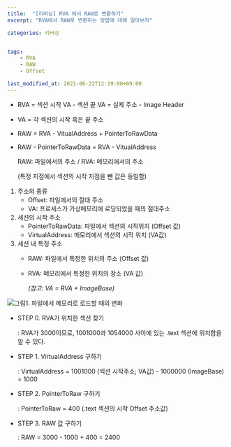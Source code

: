 ```yaml
---
title:  "[리버싱] RVA 에서 RAW로 변환하기"
excerpt: "RVA에서 RAW로 변환하는 방법에 대해 알아보자"

categories: 리버싱


tags:
    - RVA
    - RAW
    - Offset

last_modified_at: 2021-06-22T12:19:00+09:00
---
```



- RVA = 섹션 시작 VA - 섹션 끝 VA = 실제 주소 - Image Header
- VA = 각 섹션의 시작 혹은 끝 주소
- RAW = RVA - VitualAddress + PointerToRawData
- RAW - PointerToRawData = RVA - VitualAddress

    RAW: 파일에서의 주소 / RVA: 메모리에서의 주소

    (특정 지점에서 섹션의 시작 지점을 뺀 값은 동일함)

1. 주소의 종류
    - Offset: 파일에서의 절대 주소
    - VA: 프로세스가 가상메모리에 로딩되었을 때의 절대주소
2. 세션의 시작 주소
    - PointerToRawData: 파일에서 섹션의 시작위치 (Offset 값)
    - VirtualAddress: 메모리에서 섹션의 시작 위치 (VA값)
3. 세션 내 특정 주소
    - RAW: 파일에서 특정한 위치의 주소 (Offset 값)
    - RVA: 메모리에서 특정한 위치의 장소 (VA 값)

        *(참고: VA = RVA + ImageBase)*

![그림1. 파일에서 메모리로 로드할 때의 변화](https://github.com/op2gs2/op2gs2.github.io/blob/main/assets/images/2021/%EB%A6%AC%EB%B2%84%EC%8B%B1/Offset2VA.png?raw=true "그림1. 파일에서 메모리로 로드할 때의 변화")

- STEP 0. RVA가 위치한 섹션 찾기

    : RVA가 3000이므로, 1001000과 1054000 사이에 있는 .text 섹션에 위치함을 알 수 있다.

- STEP 1. VirtualAddress 구하기

    : VirtualAddress = 1001000 (섹션 시작주소; VA값) - 1000000 (ImageBase) = 1000

- STEP 2. PointerToRaw 구하기

    : PointerToRaw = 400 (.text 섹션의 시작 Offset 주소값)

- STEP 3. RAW 값 구하기

    : RAW = 3000 - 1000 + 400 = 2400
